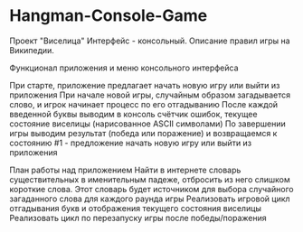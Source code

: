 # Hangman-Console-Game
Проект "Виселица"
Интерфейс - консольный. Описание правил игры на Википедии.

Функционал приложения и меню консольного интерфейса

При старте, приложение предлагает начать новую игру или выйти из приложения
При начале новой игры, случайным образом загадывается слово, и игрок начинает процесс по его отгадыванию
После каждой введенной буквы выводим в консоль счётчик ошибок, текущее состояние виселицы (нарисованное ASCII символами)
По завершении игры выводим результат (победа или поражение) и возвращаемся к состоянию #1 - предложение начать новую игру или выйти из приложения

План работы над приложением
Найти в интернете словарь существительных в именительным падеже, отбросить из него слишком короткие слова. Этот словарь будет источником для выбора случайного загаданного слова для каждого раунда игры
Реализовать игровой цикл отгадывания букв и отображения текущего состояния виселицы
Реализовать цикл по перезапуску игры после победы/поражения
